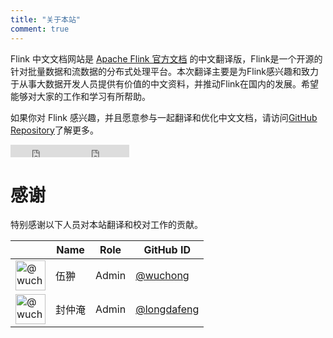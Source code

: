 ```yaml
---
title: "关于本站"
comment: true
---
```

<!--
Licensed to the Apache Software Foundation (ASF) under one
or more contributor license agreements.  See the NOTICE file
distributed with this work for additional information
regarding copyright ownership.  The ASF licenses this file
to you under the Apache License, Version 2.0 (the
"License"); you may not use this file except in compliance
with the License.  You may obtain a copy of the License at

  http://www.apache.org/licenses/LICENSE-2.0

Unless required by applicable law or agreed to in writing,
software distributed under the License is distributed on an
"AS IS" BASIS, WITHOUT WARRANTIES OR CONDITIONS OF ANY
KIND, either express or implied.  See the License for the
specific language governing permissions and limitations
under the License.
-->

Flink 中文文档网站是 [Apache Flink 官方文档](https://ci.apache.org/projects/flink/flink-docs-master/) 的中文翻译版，Flink是一个开源的针对批量数据和流数据的分布式处理平台。本次翻译主要是为Flink感兴趣和致力于从事大数据开发人员提供有价值的中文资料，并推动Flink在国内的发展。希望能够对大家的工作和学习有所帮助。

如果你对 Flink 感兴趣，并且愿意参与一起翻译和优化中文文档，请访问[GitHub Repository](https://github.com/flink-china/flink-china-doc#翻译)了解更多。

<iframe src="http://ghbtns.com/github-btn.html?user=flink-china&repo=flink-china-doc&type=watch&count=true"
  allowtransparency="true" frameborder="0" scrolling="0" width="95" height="20" style="vertical-align: middle;"></iframe><iframe src="http://ghbtns.com/github-btn.html?user=flink-china&repo=flink-china-doc&type=fork&count=true"
  allowtransparency="true" frameborder="0" scrolling="0" width="95" height="20" style="vertical-align: middle;"></iframe>


<a id="thanks"></a>

# 感谢

特别感谢以下人员对本站翻译和校对工作的贡献。

<table class="table table-striped flink-table">
  <thead>
    <th class="text-center"></th>
    <th class="text-center">Name</th>
    <th class="text-center">Role</th>
    <th class="text-center">GitHub ID</th>
  </thead>
  <tbody>
  <tr>
    <td class="text-center"><img alt="@wuchong" height="48" src="https://avatars2.githubusercontent.com/u/5378924?v=3&s=96" width="48"></td>
    <td class="text-center">伍翀</td>
    <td class="text-center">Admin</td>
    <td class="text-center"><a href="http://github.com/wuchong" target="_blank">@wuchong</a></td>
  </tr>
  <tr>
    <td class="text-center"><img alt="@wuchong" height="48" src="https://avatars2.githubusercontent.com/u/374091?v=3&s=96" width="48"></td>
    <td class="text-center">封仲淹</td>
    <td class="text-center">Admin</td>
    <td class="text-center"><a href="https://github.com/longdafeng" target="_blank">@longdafeng</a></td>
  </tr>
  </tbody>
</table>
